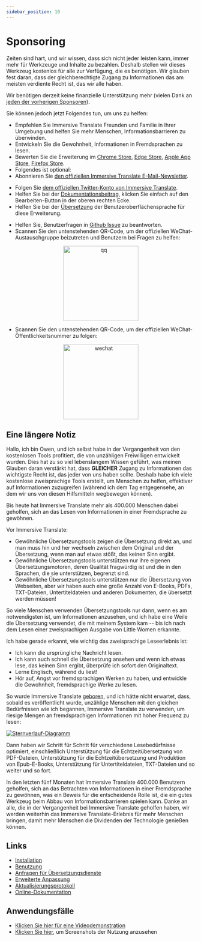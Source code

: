 ```yaml
---
sidebar_position: 10
---
```


# Sponsoring

Zeiten sind hart, und wir wissen, dass sich nicht jeder leisten kann, immer mehr für Werkzeuge und Inhalte zu bezahlen. Deshalb stellen wir dieses Werkzeug kostenlos für alle zur Verfügung, die es benötigen. Wir glauben fest daran, dass der gleichberechtigte Zugang zu Informationen das am meisten verdiente Recht ist, das wir alle haben.

Wir benötigen derzeit keine finanzielle Unterstützung mehr (vielen Dank an [jeden der vorherigen Sponsoren](/docs/thanks)).

Sie können jedoch jetzt Folgendes tun, um uns zu helfen:

- Empfehlen Sie Immersive Translate Freunden und Familie in Ihrer Umgebung und helfen Sie mehr Menschen, Informationsbarrieren zu überwinden.
- Entwickeln Sie die Gewohnheit, Informationen in Fremdsprachen zu lesen.
- Bewerten Sie die Erweiterung im [Chrome Store](https://chrome.google.com/webstore/detail/immersive-translate/bpoadfkcbjbfhfodiogcnhhhpibjhbnh), [Edge Store](https://microsoftedge.microsoft.com/addons/detail/amkbmndfnliijdhojkpoglbnaaahippg), [Apple App Store](https://apps.apple.com/app/id6447957425), [Firefox Store](https://addons.mozilla.org/firefox/addon/immersive-translate/).
- Folgendes ist optional:
- Abonnieren Sie [den offiziellen Immersive Translate E-Mail-Newsletter](https://immersivetranslate.substack.com/).
<!-- - [Treten Sie dem Telegram-Kanal bei](https://t.me/immersivetranslate). -->
- Folgen Sie [dem offiziellen Twitter-Konto von Immersive Translate](https://twitter.com/immersivetran).
- Helfen Sie bei der [Dokumentationsbeitrag](https://immersivetranslate.com/), klicken Sie einfach auf den Bearbeiten-Button in der oberen rechten Ecke.
- Helfen Sie bei der [Übersetzung](https://crowdin.com/project/immersive-translate) der Benutzeroberflächensprache für diese Erweiterung.
<!-- - Hilfreiche Antworten für Benutzer in der [Telegram-Gruppe](https://t.me/+rq848Z09nehlOTgx). -->
- Helfen Sie, Benutzerfragen in [Github Issue](https://github.com/immersive-translate/immersive-translate/issues) zu beantworten.
- Scannen Sie den untenstehenden QR-Code, um der offiziellen WeChat-Austauschgruppe beizutreten und Benutzern bei Fragen zu helfen:

<div align="center">
<img src="https://s.immersivetranslate.com/static/official-static/assets/wechat-contact.png" width="200" alt="qq"/>
</div>

- Scannen Sie den untenstehenden QR-Code, um der offiziellen WeChat-Öffentlichkeitsnummer zu folgen:

<div align="center">
<img src="https://s.immersivetranslate.com/static/official-static/assets/wechat-qrcode.jpg" width="200" alt="wechat"/>
</div>

## Eine längere Notiz

Hallo, ich bin Owen, und ich selbst habe in der Vergangenheit von den kostenlosen Tools profitiert, die von unzähligen Freiwilligen entwickelt wurden. Dies hat zu so viel lebenslangem Wissen geführt, was meinen Glauben daran verstärkt hat, dass **GLEICHER** Zugang zu Informationen das wichtigste Recht ist, das jeder von uns haben sollte. Deshalb habe ich viele kostenlose zweisprachige Tools erstellt, um Menschen zu helfen, effektiver auf Informationen zuzugreifen (während ich dem Tag entgegensehe, an dem wir uns von diesen Hilfsmitteln wegbewegen können).

Bis heute hat Immersive Translate mehr als 400.000 Menschen dabei geholfen, sich an das Lesen von Informationen in einer Fremdsprache zu gewöhnen.

Vor Immersive Translate:

- Gewöhnliche Übersetzungstools zeigen die Übersetzung direkt an, und man muss hin und her wechseln zwischen dem Original und der Übersetzung, wenn man auf etwas stößt, das keinen Sinn ergibt.
- Gewöhnliche Übersetzungstools unterstützen nur ihre eigenen Übersetzungsmotoren, deren Qualität fragwürdig ist und die in den Sprachen, die sie unterstützen, begrenzt sind.
- Gewöhnliche Übersetzungstools unterstützen nur die Übersetzung von Webseiten, aber wir haben auch eine große Anzahl von E-Books, PDFs, TXT-Dateien, Untertiteldateien und anderen Dokumenten, die übersetzt werden müssen!

So viele Menschen verwenden Übersetzungstools nur dann, wenn es am notwendigsten ist, um Informationen anzusehen, und ich habe eine Weile die Übersetzung verwendet, die mit meinem System kam -- bis ich nach dem Lesen einer zweisprachigen Ausgabe von Little Women erkannte.

Ich habe gerade erkannt, wie wichtig das zweisprachige Leseerlebnis ist:

- Ich kann die ursprüngliche Nachricht lesen.
- Ich kann auch schnell die Übersetzung ansehen und wenn ich etwas lese, das keinen Sinn ergibt, überprüfe ich sofort den Originaltext.
- Lerne Englisch, während du liest!
- Hör auf, Angst vor fremdsprachigen Werken zu haben, und entwickle die Gewohnheit, fremdsprachige Werke zu lesen.

So wurde Immersive Translate [geboren](https://twitter.com/OwenYoungZh/status/1588792579596111872), und ich hätte nicht erwartet, dass, sobald es veröffentlicht wurde, unzählige Menschen mit den gleichen Bedürfnissen wie ich begannen, Immersive Translate zu verwenden, um riesige Mengen an fremdsprachigen Informationen mit hoher Frequenz zu lesen:

[![Sternverlauf-Diagramm](https://api.star-history.com/svg?repos=immersive-translate/immersive-translate&type=Date)](https://star-history.com/#immersive-translate/immersive-translate&Date)

Dann haben wir Schritt für Schritt für verschiedene Lesebedürfnisse optimiert, einschließlich Unterstützung für die Echtzeitübersetzung von PDF-Dateien, Unterstützung für die Echtzeitübersetzung und Produktion von Epub-E-Books, Unterstützung für Untertiteldateien, TXT-Dateien und so weiter und so fort.

In den letzten fünf Monaten hat Immersive Translate 400.000 Benutzern geholfen, sich an das Betrachten von Informationen in einer Fremdsprache zu gewöhnen, was ein Beweis für die entscheidende Rolle ist, die ein gutes Werkzeug beim Abbau von Informationsbarrieren spielen kann. Danke an alle, die in der Vergangenheit bei Immersive Translate geholfen haben, wir werden weiterhin das Immersive Translate-Erlebnis für mehr Menschen bringen, damit mehr Menschen die Dividenden der Technologie genießen können.

## Links

- [Installation](/docs/installation)
- [Benutzung](/docs/usage)
- [Anfragen für Übersetzungsdienste](/docs/services)
- [Erweiterte Anpassung](/docs/advanced)
- [Aktualisierungsprotokoll](/docs/CHANGELOG)
- [Online-Dokumentation](/docs/installation)

## Anwendungsfälle

- [Klicken Sie hier für eine Videodemonstration](https://www.youtube.com/watch?v=sQevumpUprc)
- [Klicken Sie hier](/docs/usecase), um Screenshots der Nutzung anzusehen
